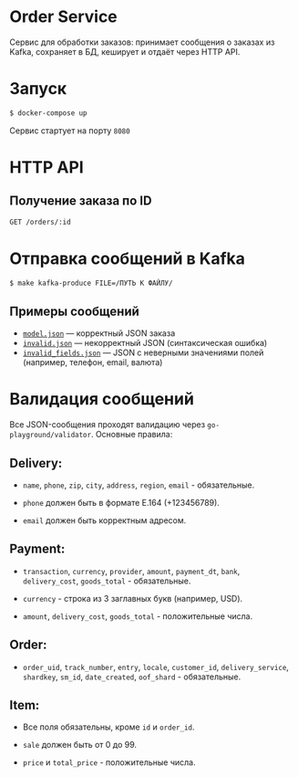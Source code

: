 # Order Service
Сервис для обработки заказов: принимает сообщения о заказах из Kafka, сохраняет в БД, кеширует и отдаёт через HTTP API.
# Запуск
```bash
$ docker-compose up
```
Сервис стартует на порту `8080`
# HTTP API
## Получение заказа по ID
```bash
GET /orders/:id
```

# Отправка сообщений в Kafka
```bash
$ make kafka-produce FILE=/ПУТЬ К ФАЙЛУ/
```
## Примеры сообщений
- [`model.json`](model.json) — корректный JSON заказа
- [`invalid.json`](invalid.json) — некорректный JSON (синтаксическая ошибка)
- [`invalid_fields.json`](invalid_fields.json) — JSON с неверными значениями полей (например, телефон, email, валюта)

# Валидация сообщений
Все JSON-сообщения проходят валидацию через `go-playground/validator`. Основные правила:

## Delivery:

- `name`, `phone`, `zip`, `city`, `address`, `region`, `email` - обязательные.

- `phone` должен быть в формате E.164 (+123456789).

- `email` должен быть корректным адресом.

## Payment:

- `transaction`, `currency`, `provider`, `amount`, `payment_dt`, `bank`, `delivery_cost`, `goods_total` - обязательные.

- `currency` - строка из 3 заглавных букв (например, USD).

- `amount`, `delivery_cost`, `goods_total` - положительные числа.

## Order:

- `order_uid`, `track_number`, `entry`, `locale`, `customer_id`, `delivery_service`, `shardkey`, `sm_id`, `date_created`, `oof_shard` - обязательные.

## Item:

- Все поля обязательны, кроме `id` и `order_id`.

- `sale` должен быть от 0 до 99.

- `price` и `total_price` - положительные числа.

